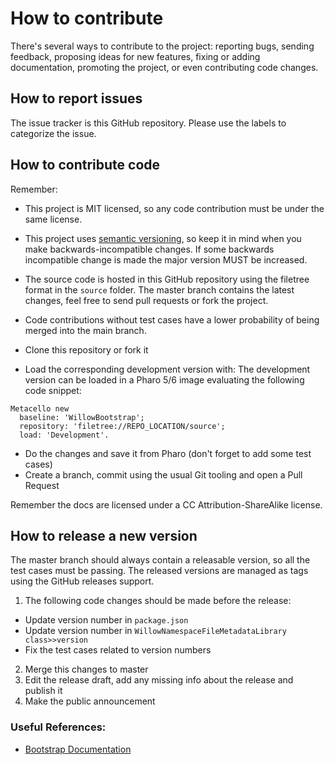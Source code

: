 How to contribute
=================

There's several ways to contribute to the project: reporting bugs, sending feedback, proposing ideas for new features, fixing or adding documentation, promoting the project, or even contributing code changes.

## How to report issues

The issue tracker is this GitHub repository. Please use the labels to categorize the issue. 

## How to contribute code

Remember:
- This project is MIT licensed, so any code contribution must be under the same license.
- This project uses [semantic versioning](http://semver.org/), so keep it in mind when you make backwards-incompatible changes. If some backwards incompatible change is made the major version MUST be increased.
- The source code is hosted in this GitHub repository using the filetree format in the `source` folder. The master branch contains the latest changes, feel free to send pull requests or fork the project. 
- Code contributions without test cases have a lower probability of being merged into the main branch.


- Clone this repository or fork it
- Load the corresponding development version with:
The development version can be loaded in a Pharo 5/6 image evaluating the following code snippet:
```smalltalk
Metacello new
  baseline: 'WillowBootstrap';
  repository: 'filetree://REPO_LOCATION/source';
  load: 'Development'.
```

- Do the changes and save it from Pharo (don't forget to add some test cases)
- Create a branch, commit using the usual Git tooling and open a Pull Request

Remember the docs are licensed under a CC Attribution-ShareAlike license. 

## How to release a new version

The master branch should always contain a releasable version, so all the test cases must be passing. The released versions are managed as tags using the GitHub releases support.
1. The following code changes should be made before the release:
 - Update version number in `package.json`
 - Update version number in `WillowNamespaceFileMetadataLibrary class>>version`
 - Fix the test cases related to version numbers
2. Merge this changes to master
3. Edit the release draft, add any missing info about the release and publish it
4. Make the public announcement

### Useful References:

- [Bootstrap Documentation](https://getbootstrap.com/docs/3.3/)
